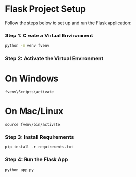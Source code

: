 # Flask Project Setup

Follow the steps below to set up and run the Flask application:

### Step 1: Create a Virtual Environment
```bash
python -m venv fvenv
```

### Step 2: Activate the Virtual Environment
# On Windows
```
fvenv\Scripts\activate
```
# On Mac/Linux
```
source fvenv/bin/activate
```

### Step 3: Install Requirements
```
pip install -r requirements.txt
```

### Step 4: Run the Flask App
```
python app.py
```

